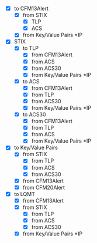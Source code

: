 - [X] to CFM13Alert  
    - [X] from STIX  
        - [X] TLP
        - [X] ACS
    - [X] from Key/Value Pairs *IP
    
- [X] STIX  
    - [X] to TLP
        - [X] from CFM13Alert
        - [X] from ACS
        - [X] from ACS30
        - [X] from Key/Value Pairs *IP
    - [X] to ACS  
        - [X] from CFM13Alert  
        - [X] from TLP
        - [X] from ACS30
        - [X] from Key/Value Pairs *IP
    - [X] to ACS30
        - [X] from CFM13Alert
        - [X] from TLP
        - [X] from ACS
        - [X] from Key/Value Pairs *IP
        
- [X] to Key/Value Pairs  
    - [X] from STIX  
        - [X] from TLP  
        - [X] from ACS  
        - [X] from ACS30
    - [X] from CFM13Alert  
    - [X] from CFM20Alert  
    
- [X] to LQMT
    - [X] from CFM13Alert
    - [X] from STIX
        - [X] from TLP
        - [X] from ACS
        - [X] from ACS30
    - [X] from Key/Value Pairs *IP
